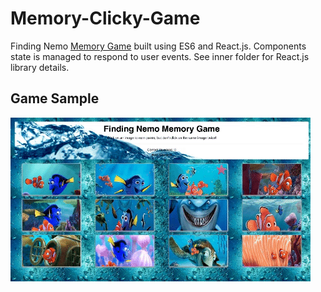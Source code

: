 # Memory-Clicky-Game

Finding Nemo [Memory Game](https://eveasian88.github.io/Memory-Clicky-Game/) built using ES6 and React.js. Components state is managed to respond to user events. See inner folder for React.js library details.


## Game Sample

![memory game](images/memoryGame.gif)